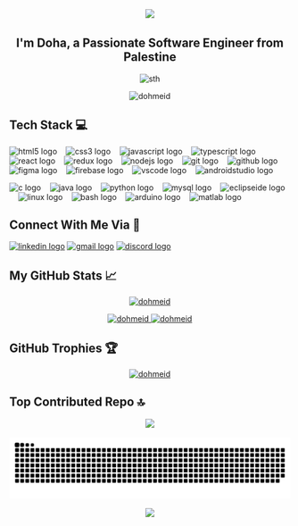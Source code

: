 <div align="center">
  <img src="https://capsule-render.vercel.app/api?text=HeyEveryone!👋&fontColor=F0F3F4&animation=fadeIn&type=waving&color=6F1042&height=200"/>
  <h2 align="center">I'm Doha, a Passionate Software Engineer from Palestine</h2>
  <p align="center"> <img  alt="sth" src="https://i.pinimg.com/originals/3e/c4/37/3ec43786b484c617a1ba4ea7945ec9bd.gif" /> </p>
  <p align="center"> <img src="https://komarev.com/ghpvc/?username=dohmeid&label=Profile%20views&color=6F1042&style=flat" alt="dohmeid" /> </p>
</div>

## Tech Stack 💻
<div align="left">
  <img src="https://skillicons.dev/icons?i=html" height="50" alt="html5 logo"/><img width="12" />
  <img src="https://skillicons.dev/icons?i=css" height="50" alt="css3 logo"/><img width="12" />
  <img src="https://skillicons.dev/icons?i=js" height="50" alt="javascript logo"/><img width="12" />
  <img src="https://skillicons.dev/icons?i=ts" height="50" alt="typescript logo"/><img width="12" />
  <img src="https://skillicons.dev/icons?i=react" height="50" alt="react logo"/><img width="12" />
  <img src="https://skillicons.dev/icons?i=redux" height="50" alt="redux logo"/><img width="12" />
  <img src="https://skillicons.dev/icons?i=nodejs" height="50" alt="nodejs logo"/><img width="12" />
  <img src="https://skillicons.dev/icons?i=git" height="50" alt="git logo"/><img width="12" />
  <img src="https://skillicons.dev/icons?i=github" height="50" alt="github logo"/><img width="12" />
  <img src="https://skillicons.dev/icons?i=figma" height="50" alt="figma logo"/><img width="12" />
  <img src="https://skillicons.dev/icons?i=firebase" height="50" alt="firebase logo"/><img width="12" />
  <img src="https://skillicons.dev/icons?i=vscode" height="50" alt="vscode logo"/><img width="12" />
  <img src="https://skillicons.dev/icons?i=androidstudio" height="50" alt="androidstudio logo"/><img width="12" />

  <img src="https://skillicons.dev/icons?i=c" height="50" alt="c logo"/><img width="12" />
  <img src="https://skillicons.dev/icons?i=java" height="50" alt="java logo"/><img width="12" />
  <img src="https://skillicons.dev/icons?i=py" height="50" alt="python logo"/><img width="12" />
  <img src="https://skillicons.dev/icons?i=mysql" height="50" alt="mysql logo"  /><img width="12" />
  <img src="https://skillicons.dev/icons?i=eclipse" height="50" alt="eclipseide logo"/><img width="12" />
  <img src="https://skillicons.dev/icons?i=linux" height="50" alt="linux logo"/><img width="12" />
  <img src="https://skillicons.dev/icons?i=bash" height="50" alt="bash logo"  /><img width="12" />
  <img src="https://skillicons.dev/icons?i=arduino" height="50" alt="arduino logo"/><img width="12" />
  <img src="https://skillicons.dev/icons?i=matlab" height="50" alt="matlab logo"/>
</div>


## Connect With Me Via 💬
<div align="left">
  <a href="www.linkedin.com/in/dohmeid" target="_blank"><img src="https://img.shields.io/static/v1?message=LinkedIn&logo=linkedin&label=&color=0077B5&logoColor=white&labelColor=&style=for-the-badge" height="35" alt="linkedin logo"  /></a>
  <a href="doha.hmeid@gmail.com" target="_blank"><img src="https://img.shields.io/static/v1?message=Gmail&logo=gmail&label=&color=D14836&logoColor=white&labelColor=&style=for-the-badge" height="35" alt="gmail logo"  /></a>
  <a href="discordapp.com/users/953030181692530729" target="_blank"><img src="https://img.shields.io/static/v1?message=Discord&logo=discord&label=&color=7289DA&logoColor=white&labelColor=&style=for-the-badge" height="35" alt="discord logo"  /><a>
</div>


## My GitHub Stats 📈
<a href="https://github.com/dohmeid">
  <p align="center"><img height="180em" width="425em"  src="https://github-readmestats.vercel.app/api/toplangsusername=dohmeid&show_icons=true&locale=en&layout=compact&theme=radical" alt="dohmeid" /></p>
  <p  align="center">
    <img height="180em" width="415em" src="https://github-readme-stats.vercel.app/api?username=dohmeid&show_icons=true&locale=en&theme=radical" alt="dohmeid" />
    <img height="180em" width="415em" src="https://github-readme-streak-stats.herokuapp.com/?user=dohmeid&theme=radical" alt="dohmeid" />
  </p>
</a>


## GitHub Trophies 🏆
<div align="center"> 
  <a href="https://github.com/ryo-ma/github-profile-trophy"><img src="https://github-profile-trophy.vercel.app/?username=dohmeid"  alt="dohmeid"/></a> 
</div>


## Top Contributed Repo 🔝
<div align="center"> 
  
  ![](https://github-contributor-stats.vercel.app/api?username=dohmeid&limit=5&theme=radical&combine_all_yearly_contributions=true)
</div>


![Snake animation](https://github.com/dohmeid/dohmeid/blob/output/github-contribution-grid-snake.svg)

<p align="center">
  <img src="https://capsule-render.vercel.app/api?type=waving&color=6F1042&height=160&section=footer"/>
</p>

<!--
<img  alt="sth" src="https://media.giphy.com/media/gHhz5ZqkY8rzyWUiKw/giphy.webp" />
<img src= "https://media.giphy.com/media/ayMW3eqvuP00o/giphy.webp">
-->

